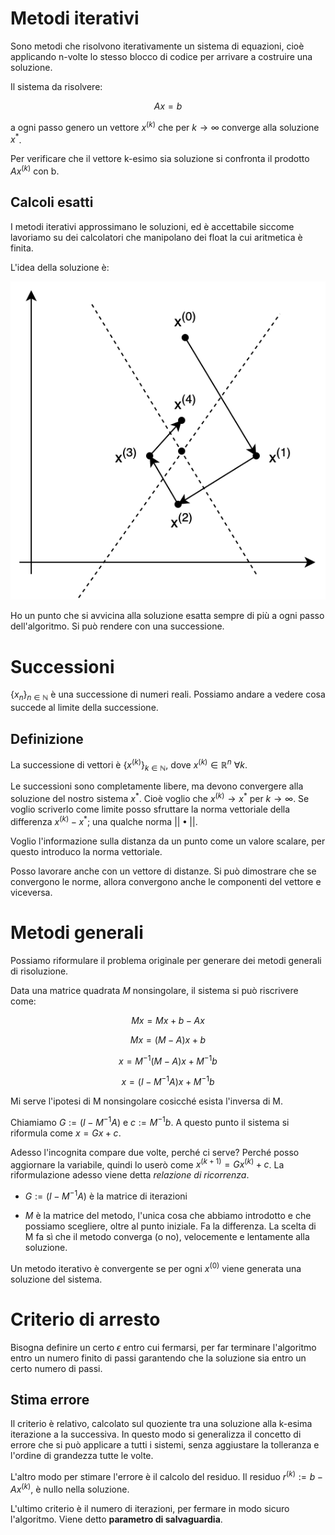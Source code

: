 # Metodi iterativi

Sono metodi che risolvono iterativamente un sistema di equazioni, cioè applicando
n-volte lo stesso blocco di codice per arrivare a costruire una soluzione.

Il sistema da risolvere:

$$Ax = b$$

a ogni passo genero un vettore $x^{(k)}$ che per $k \to \infty$ converge alla soluzione $x^*$.

Per verificare che il vettore k-esimo sia soluzione si confronta il prodotto $Ax^{(k)}$ con b.

## Calcoli esatti

I metodi iterativi approssimano le soluzioni, ed è accettabile siccome lavoriamo su dei calcolatori
che manipolano dei float la cui aritmetica è finita.

L'idea della soluzione è:

![](passi_della_soluzione.png)

Ho un punto che si avvicina alla soluzione esatta sempre di più a ogni passo dell'algoritmo.
Si può rendere con una successione.

# Successioni

$\{x_n\}_{n \in \mathbb{N}}$ è una successione di numeri reali. Possiamo andare a vedere cosa succede
al limite della successione.

## Definizione

La successione di vettori è $\{x^{(k)}\}_{k \in \mathbb{N}}$, dove $x^{(k)} \in \mathbb{R}^n\  \forall k$.

Le successioni sono completamente libere, ma devono convergere alla soluzione del nostro sistema $x^*$.
Cioè voglio che $x^{(k)} \to x^*$ per $k \to \infty$. Se voglio scriverlo come limite posso sfruttare
la norma vettoriale della differenza $x^{(k)} - x^*$; una qualche norma $||•||$.

Voglio l'informazione sulla distanza da un punto come un valore scalare, per questo introduco la norma vettoriale.

Posso lavorare anche con un vettore di distanze. Si può dimostrare che se convergono le norme, allora convergono
anche le componenti del vettore e viceversa.

# Metodi generali

Possiamo riformulare il problema originale per generare dei metodi generali di risoluzione.

Data una matrice quadrata $M$ nonsingolare, il sistema si può riscrivere come:

$$
Mx = Mx + b - Ax
$$

$$Mx = (M - A)x + b$$

$$x = M^{-1}(M - A)x +  M^{-1} b$$

$$x = (I - M^{-1}A)x + M^{-1}b$$

Mi serve l'ipotesi di M nonsingolare cosicché esista l'inversa di M.

Chiamiamo $G := (I - M^{-1}A)$ e $c := M^{-1}b$. A questo punto il sistema si riformula come $x = Gx + c$.

Adesso l'incognita compare due volte, perché ci serve? Perché posso aggiornare la variabile, quindi lo userò
come $x^{(k+1)} = Gx^{(k)} + c$. La riformulazione adesso viene detta *relazione di ricorrenza*.

- $G := (I - M^{-1}A)$ è la matrice di iterazioni

- $M$ è la matrice del metodo, l'unica cosa che abbiamo introdotto e che possiamo scegliere, oltre al punto iniziale.
Fa la differenza. La scelta di M fa sì che il metodo converga (o no), velocemente e lentamente alla soluzione.

Un metodo iterativo è convergente se per ogni $x^{(0)}$ viene generata una soluzione del sistema.

# Criterio di arresto

Bisogna definire un certo $\epsilon$ entro cui fermarsi, per far terminare l'algoritmo entro un numero finito di passi
garantendo che la soluzione sia entro un certo numero di passi.

## Stima errore

Il criterio è relativo, calcolato sul quoziente tra una soluzione alla k-esima iterazione a la successiva.
In questo modo si generalizza il concetto di errore che si può applicare a tutti i sistemi, senza aggiustare
la tolleranza e l'ordine di grandezza tutte le volte.

L'altro modo per stimare l'errore è il calcolo del residuo. Il residuo $r^{(k)} := b - Ax^{(k)}$, è nullo nella
soluzione.

L'ultimo criterio è il numero di iterazioni, per fermare in modo sicuro l'algoritmo. Viene detto **parametro di
salvaguardia**.
